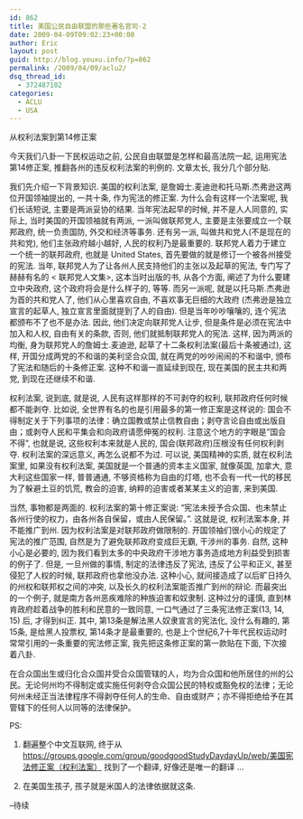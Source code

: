 ```yaml
---
id: 862
title: 美国公民自由联盟的那些著名官司-2
date: 2009-04-09T09:02:23+00:00
author: Eric
layout: post
guid: http://blog.youxu.info/?p=862
permalink: /2009/04/09/aclu2/
dsq_thread_id:
  - 372487102
categories:
  - ACLU
  - USA
---
```

从权利法案到第14修正案

今天我们八卦一下民权运动之前, 公民自由联盟是怎样和最高法院一起, 运用宪法第14修正案, 推翻各州的违反权利法案的判例的. 文章太长, 我分几个部分贴. 

我们先介绍一下背景知识. 美国的权利法案, 是詹姆士.麦迪逊和托马斯.杰弗逊这两位开国领袖提出的, 一共十条, 作为宪法的修正案. 为什么会有这样一个法案呢, 我们长话短说, 主要是两派妥协的结果. 当年宪法起早的时候, 并不是人人同意的, 实际上, 当时美国的开国领袖就有两派, 一派叫做联邦党人, 主要是主张要成立一个联邦政府, 统一负责国防, 外交和经济等事务. 还有另一派, 叫做共和党人(不是现在的共和党), 他们主张政府越小越好, 人民的权利乃是最重要的. 联邦党人着力于建立一个统一的联邦政府, 也就是 United States, 首先要做的就是修订一个被各州接受的宪法. 当年, 联邦党人为了让各州人民支持他们的主张以及起草的宪法, 专门写了赫赫有名的 < 联邦党人文集>, 这本当时出版的书, 从各个方面, 阐述了为什么要建立中央政府, 这个政府将会是什么样子的, 等等. 而另一派呢, 就是以托马斯.杰弗逊为首的共和党人了, 他们从心里喜欢自由, 不喜欢事无巨细的大政府 (杰弗逊是独立宣言的起草人, 独立宣言里面就提到了人的自由). 但是当年吵吵嚷嚷的, 连个宪法都颁布不了也不是办法. 因此, 他们决定向联邦党人让步, 但是条件是必须在宪法中加入和人权, 自由有关的条款, 否则, 他们就抵制联邦党人的宪法. 这样, 因为两派的均衡, 身为联邦党人的詹姆士.麦迪逊, 起草了十二条权利法案(最后十条被通过), 这样, 开国分成两党的不和谐的美利坚合众国, 就在两党的吵吵闹闹的不和谐中, 颁布了宪法和随后的十条修正案. 这种不和谐一直延续到现在, 现在美国的民主共和两党, 到现在还继续不和谐. 

权利法案, 说到底, 就是说, 人民有这样那样的不可剥夺的权利, 联邦政府任何时候都不能剥夺. 比如说, 全世界有名的也是引用最多的第一修正案是这样说的: 国会不得制定关于下列事项的法律：确立国教或禁止信教自由；剥夺言论自由或出版自由；或剥夺人民和平集会和向政府请愿伸冤的权利. 注意这个地方的字眼是&#8221;国会不得&#8221;, 也就是说, 这些权利本来就是人民的, 国会(联邦政府)压根没有任何权利剥夺. 权利法案的深远意义, 再怎么说都不为过. 可以说, 美国精神的实质, 就在权利法案里, 如果没有权利法案, 美国就是一个普通的资本主义国家, 就像英国, 加拿大, 意大利这些国家一样, 普普通通, 不够资格称为自由的灯塔, 也不会有一代一代的移民为了躲避土豆的饥荒, 教会的迫害, 纳粹的迫害或者某某主义的迫害, 来到美国. 

当然, 事物都是两面的. 权利法案的第十修正案说: &#8220;宪法未授予合众国、也未禁止各州行使的权力，由各州各自保留，或由人民保留。&#8221;. 这就是说, 权利法案本身, 并不能推广到州. 因为权利法案是对联邦政府做限制的. 开国领袖们很小心的规定了宪法的推广范围, 自然是为了避免联邦政府变成巨无霸, 干涉州的事务. 自然, 这种小心是必要的, 因为我们看到太多的中央政府干涉地方事务造成地方利益受到损害的例子了. 但是, 一旦州做的事情, 制定的法律违反了宪法, 违反了公平和正义, 甚至侵犯了人权的时候, 联邦政府也拿他没办法. 这种小心, 就间接造成了以后旷日持久的州权和联邦权之间的冲突, 以及长久的权利法案能否推广到州的辩论. 而最突出的一个例子, 就是南方各州恶疾难除的种族迫害和奴隶制. 这种过分的谨慎, 直到林肯政府趁着战争的胜利和民意的一致同意, 一口气通过了三条宪法修正案(13, 14, 15) 后, 才得到纠正. 其中, 第13条是解法黑人奴隶宣言的宪法化, 没什么有趣的, 第15条, 是给黑人投票权, 第14条才是最重要的, 也是上个世纪6,7十年代民权运动时常常引用的一条重要的宪法修正案, 我先把这条修正案的第一款贴在下面, 下次接着八卦. 

在合众国出生或归化合众国并受合众国管辖的人，均为合众国和他所居住的州的公民。无论何州均不得制定或实施任何剥夺合众国公民的特权或豁免权的法律；无论何州未经正当法律程序不得剥夺任何人的生命、自由或财产；亦不得拒绝给予在其管辖下的任何人以同等的法律保护。

PS:
  
1. 翻遍整个中文互联网, 终于从 <https://groups.google.com/group/goodgoodStudyDaydayUp/web/美国宪法修正案（权利法案）> 找到了一个翻译, 好像还是唯一的翻译 &#8230;
  
2. 在美国生孩子, 孩子就是米国人的法律依据就这条. 

&#8211;待续